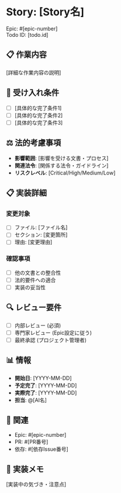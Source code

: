 # Story: [Story名]

Epic: #[epic-number]  
Todo ID: [todo.id]

## 📋 作業内容
[詳細な作業内容の説明]

## 🎯 受け入れ条件
- [ ] [具体的な完了条件1]
- [ ] [具体的な完了条件2]
- [ ] [具体的な完了条件3]

## ⚖️ 法的考慮事項
- **影響範囲**: [影響を受ける文書・プロセス]
- **関連法令**: [関係する法令・ガイドライン]
- **リスクレベル**: [Critical/High/Medium/Low]

## 📋 実装詳細
### 変更対象
- [ ] ファイル: [ファイル名]
- [ ] セクション: [変更箇所]
- [ ] 理由: [変更理由]

### 確認事項
- [ ] 他の文書との整合性
- [ ] 法的要件への適合
- [ ] 実装の妥当性

## 🔍 レビュー要件
- [ ] 内部レビュー (必須)
- [ ] 専門家レビュー (Epic設定に従う)
- [ ] 最終承認 (プロジェクト管理者)

## 📊 情報
- **開始日**: [YYYY-MM-DD]
- **予定完了**: [YYYY-MM-DD]
- **実際完了**: [YYYY-MM-DD]
- **担当**: @[AI名]

## 🔗 関連
- Epic: #[epic-number]
- PR: #[PR番号]
- 依存: #[依存Issue番号]

## 📝 実装メモ
[実装中の気づき・注意点]